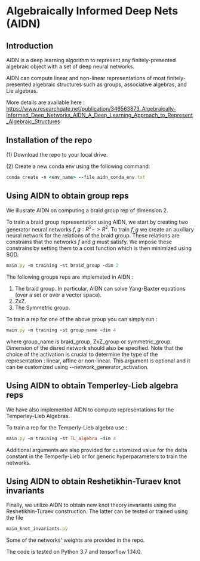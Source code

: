 # Algebraically Informed Deep Nets (AIDN)

## Introduction
AIDN is a deep learning algorithm to represent any finitely-presented algebraic object with a set of deep neural networks.

AIDN can compute linear and non-linear representations of most finitely-presented algebraic structures such as groups, associative algebras, and Lie algebras.

More details are available here : https://www.researchgate.net/publication/346563873_Algebraically-Informed_Deep_Networks_AIDN_A_Deep_Learning_Approach_to_Represent_Algebraic_Structures

## Installation of the repo

(1) Download the repo to your local drive. 

(2) Create a new conda env using the following command:

```ruby
conda create -n <env_name> --file aidn_conda_env.txt
```

## Using AIDN to obtain group reps
We illusrate AIDN on computing a braid group rep of dimension 2.

To train a braid group representation using AIDN, we start by creating two generator neural networks $f,g :R^2 -> R^2$. To train $f,g$ we create an auxiliary neural network for the relations of the braid group. These relations are constrains that the networks $f$ and $g$ must satisfy. We impose these constrains by setting them to a cost function which is then minimized using SGD.

```ruby
main.py -m training -st braid_group -dim 2
```


The following groups reps are implemeted in AIDN :

1) The braid group. In particular, AIDN can solve Yang-Baxter equations (over a set or over a vector space).
2) ZxZ.
3) The Symmetric group.

To train a rep for one of the above group you can simply run :

```ruby
main.py -m training -st group_name -dim 4
```
where group_name is braid_group, ZxZ_group or symmetric_group. Dimension of the disred network should also be specified. Note that the choice of the activation is crucial to determine the type of the representation : linear, affine or non-linear. This argument is optional and it can be customized using --network_generator_activation.

## Using AIDN to obtain Temperley-Lieb algebra reps

We have also implemented AIDN to compute representations for the Temperley-Lieb Algebras.

To train a rep for the Temperly-Lieb algebra use :

```ruby
main.py -m training -st TL_algebra -dim 4
```

Additional arguments are also provided for customized value for the delta constant in the Temperly-Lieb or for generic hyperparameters to train the networks.

## Using AIDN to obtain Reshetikhin-Turaev knot invariants


Finally, we utilize AIDN to obtain new knot theory invariants using the Reshetikhin-Turaev construction. The latter can be tested or trained using the file

```ruby
main_knot_invariants.py
```
Some of the networks' weights are provided in the repo.

The code is tested on Python 3.7 and tensorflow 1.14.0.
